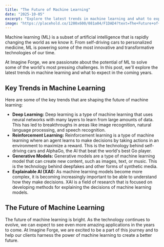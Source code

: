 ```yaml
---
title: "The Future of Machine Learning"
date: "2025-10-05"
excerpt: "Explore the latest trends in machine learning and what to expect in the coming years."
image: "https://placehold.co/1200x600/081a04/F1DAD4?text=The+Future+of+Machine+Learning&font=raleway"
---
```


Machine learning (ML) is a subset of artificial intelligence that is rapidly changing the world as we know it. From self-driving cars to personalized medicine, ML is powering some of the most innovative and transformative technologies of our time.

At Imagine Forge, we are passionate about the potential of ML to solve some of the world's most pressing challenges. In this post, we'll explore the latest trends in machine learning and what to expect in the coming years.

## Key Trends in Machine Learning

Here are some of the key trends that are shaping the future of machine learning:

*   **Deep Learning:** Deep learning is a type of machine learning that uses neural networks with many layers to learn from large amounts of data. This has led to breakthroughs in areas like image recognition, natural language processing, and speech recognition.
*   **Reinforcement Learning:** Reinforcement learning is a type of machine learning where an agent learns to make decisions by taking actions in an environment to maximize a reward. This is the technology behind self-driving cars and AlphaGo, the AI that beat the world's best Go player.
*   **Generative Models:** Generative models are a type of machine learning model that can create new content, such as images, text, or music. This is the technology behind deepfakes and other forms of synthetic media.
*   **Explainable AI (XAI):** As machine learning models become more complex, it is becoming increasingly important to be able to understand how they make decisions. XAI is a field of research that is focused on developing methods for explaining the decisions of machine learning models.

## The Future of Machine Learning

The future of machine learning is bright. As the technology continues to evolve, we can expect to see even more amazing applications in the years to come. At Imagine Forge, we are excited to be a part of this journey and to help our clients harness the power of machine learning to create a better future.
